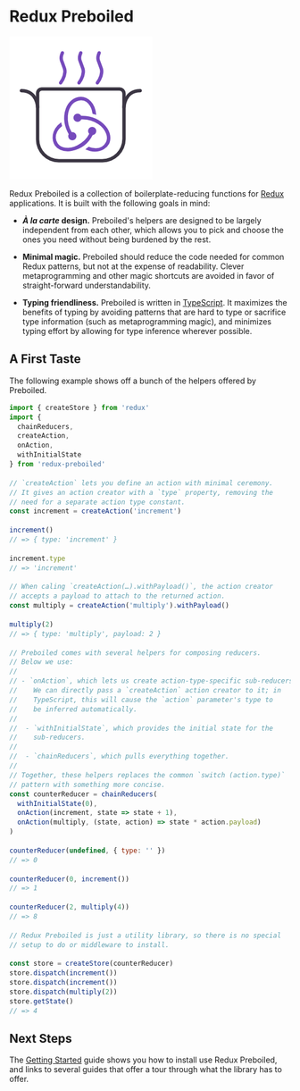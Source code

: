 # Redux Preboiled

![](./logo/logo.png)

Redux Preboiled is a collection of boilerplate-reducing functions for
[Redux][redux] applications. It is built with the following goals in
mind:

- **_À la carte_ design.** Preboiled's helpers are designed to be largely
  independent from each other, which allows you to pick and choose
  the ones you need without being burdened by the rest.

- **Minimal magic.** Preboiled should reduce the code needed for common
  Redux patterns, but not at the expense of readability. Clever
  metaprogramming and other magic shortcuts are avoided in favor of
  straight-forward understandability.

- **Typing friendliness.** Preboiled is written in [TypeScript][ts].
  It maximizes the benefits of typing by avoiding patterns that are
  hard to type or sacrifice type information (such as metaprogramming
  magic), and minimizes typing effort by allowing for type inference
  wherever possible.

[redux]: https://redux.js.org/
[ts]: https://www.typescriptlang.org/

## A First Taste

The following example shows off a bunch of the helpers offered by Preboiled.

```js
import { createStore } from 'redux'
import {
  chainReducers,
  createAction,
  onAction,
  withInitialState
} from 'redux-preboiled'

// `createAction` lets you define an action with minimal ceremony.
// It gives an action creator with a `type` property, removing the
// need for a separate action type constant.
const increment = createAction('increment')

increment()
// => { type: 'increment' }

increment.type
// => 'increment'

// When caling `createAction(…).withPayload()`, the action creator 
// accepts a payload to attach to the returned action.
const multiply = createAction('multiply').withPayload()

multiply(2)
// => { type: 'multiply', payload: 2 }

// Preboiled comes with several helpers for composing reducers.
// Below we use:
//
// - `onAction`, which lets us create action-type-specific sub-reducers. 
//    We can directly pass a `createAction` action creator to it; in 
//    TypeScript, this will cause the `action` parameter's type to
//    be inferred automatically.
//
//  - `withInitialState`, which provides the initial state for the
//    sub-reducers.
//
//  - `chainReducers`, which pulls everything together.
//
// Together, these helpers replaces the common `switch (action.type)` 
// pattern with something more concise.
const counterReducer = chainReducers(
  withInitialState(0),
  onAction(increment, state => state + 1),
  onAction(multiply, (state, action) => state * action.payload)
)

counterReducer(undefined, { type: '' })
// => 0

counterReducer(0, increment())
// => 1

counterReducer(2, multiply(4))
// => 8

// Redux Preboiled is just a utility library, so there is no special 
// setup to do or middleware to install. 

const store = createStore(counterReducer)
store.dispatch(increment())
store.dispatch(increment())
store.dispatch(multiply(2))
store.getState()
// => 4
```

## Next Steps

The [Getting Started](./docs/guide/getting-started) guide shows you how to
install use Redux Preboiled, and links to several guides that offer a tour
through what the library has to offer. 
